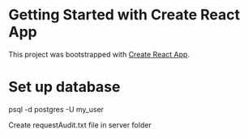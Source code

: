 # Getting Started with Create React App

This project was bootstrapped with [Create React App](https://github.com/facebook/create-react-app).

# Set up database
psql -d postgres -U my_user

Create requestAudit.txt file in server folder